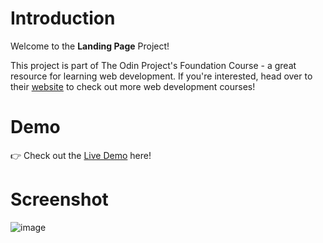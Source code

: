 # Introduction

Welcome to the **Landing Page** Project!

This project is part of The Odin Project's Foundation Course - a great resource for learning web development.
If you're interested, head over to their <a href="https://www.theodinproject.com/" target="_blank" style="text-decoration: underline;">website</a> to check out more web development courses! 

# Demo
👉 Check out the <a href="https://andisagurit.github.io/odin-landing-page/" target="_blank" style="text-decoration: underline;">Live Demo</a> here!

# Screenshot
![image](https://github.com/andisagurit/odin-landing-page/assets/100370725/04ade086-05a4-4cf0-9489-8de5a30fa07d)
